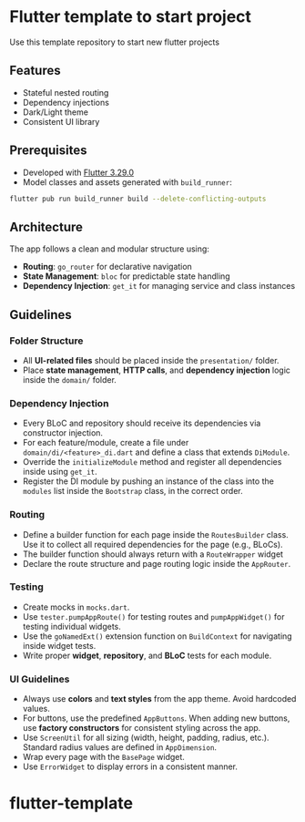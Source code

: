 # Flutter template to start project

Use this template repository to start new flutter projects

## Features

- Stateful nested routing
- Dependency injections
- Dark/Light theme
- Consistent UI library

## Prerequisites

- Developed with [Flutter 3.29.0](https://docs.flutter.dev/get-started/install)
- Model classes and assets generated with `build_runner`:

```bash
flutter pub run build_runner build --delete-conflicting-outputs
```

## Architecture

The app follows a clean and modular structure using:

- **Routing**: `go_router` for declarative navigation
- **State Management**: `bloc` for predictable state handling
- **Dependency Injection**: `get_it` for managing service and class instances

## Guidelines

### Folder Structure

- All **UI-related files** should be placed inside the `presentation/` folder.
- Place **state management**, **HTTP calls**, and **dependency injection** logic inside the `domain/` folder.

### Dependency Injection

- Every BLoC and repository should receive its dependencies via constructor injection.
- For each feature/module, create a file under `domain/di/<feature>_di.dart` and define a class that extends `DiModule`.
- Override the `initializeModule` method and register all dependencies inside using `get_it`.
- Register the DI module by pushing an instance of the class into the `modules` list inside the `Bootstrap` class, in the correct order.

### Routing

- Define a builder function for each page inside the `RoutesBuilder` class. Use it to collect all required dependencies for the page (e.g., BLoCs).
- The builder function should always return with a `RouteWrapper` widget
- Declare the route structure and page routing logic inside the `AppRouter`.

### Testing

- Create mocks in `mocks.dart`.
- Use `tester.pumpAppRoute()` for testing routes and `pumpAppWidget()` for testing individual widgets.
- Use the `goNamedExt()` extension function on `BuildContext` for navigating inside widget tests.
- Write proper **widget**, **repository**, and **BLoC** tests for each module.

### UI Guidelines

- Always use **colors** and **text styles** from the app theme. Avoid hardcoded values.
- For buttons, use the predefined `AppButtons`. When adding new buttons, use **factory constructors** for consistent styling across the app.
- Use `ScreenUtil` for all sizing (width, height, padding, radius, etc.). Standard radius values are defined in `AppDimension`.
- Wrap every page with the `BasePage` widget.
- Use `ErrorWidget` to display errors in a consistent manner.
# flutter-template
